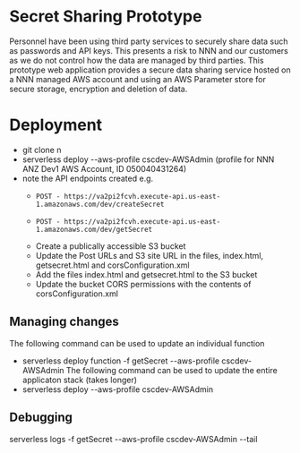 
# Secret Sharing Prototype
Personnel have been using third party services to securely share data such as passwords and API keys. This  presents a risk to NNN and our customers as we do not control how the data are managed by third parties. This prototype web  application provides a secure data sharing service hosted on a NNN managed AWS account and using an AWS Parameter store for secure storage, encryption and deletion of data. 

# Deployment
-   git clone n
-   serverless deploy --aws-profile cscdev-AWSAdmin (profile for NNN ANZ Dev1 AWS Account, ID 050040431264)
-   note the API endpoints created e.g.
    -     POST - https://va2pi2fcvh.execute-api.us-east-1.amazonaws.com/dev/createSecret
    -     POST - https://va2pi2fcvh.execute-api.us-east-1.amazonaws.com/dev/getSecret
    - Create a publically accessible S3 bucket
    - Update the Post URLs and S3 site URL in the files, index.html, getsecret.html and corsConfiguration.xml
    - Add the files index.html and getsecret.html to the S3 bucket
    - Update the bucket CORS permissions with the contents of corsConfiguration.xml


## Managing changes
The following command can be used to update an individual function
-   serverless deploy function -f getSecret --aws-profile cscdev-AWSAdmin
The following command can be used to update the entire applicaton stack (takes longer)
-   serverless deploy --aws-profile cscdev-AWSAdmin


## Debugging
serverless logs -f getSecret --aws-profile cscdev-AWSAdmin --tail



